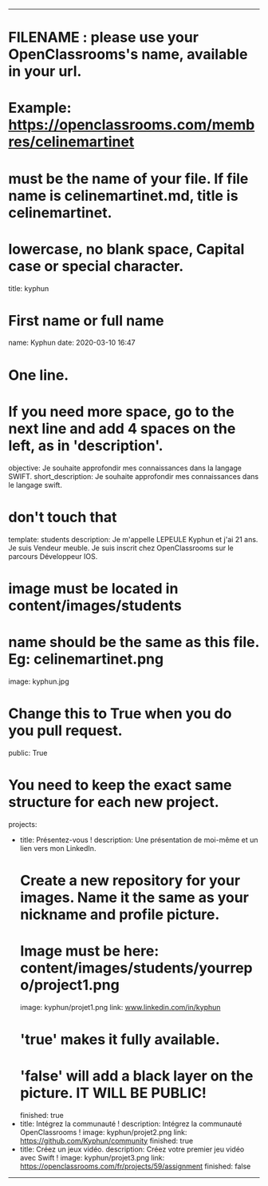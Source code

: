 ---

 # FILENAME : please use your OpenClassrooms's name, available in your url.
 # Example: https://openclassrooms.com/membres/celinemartinet
 # must be the name of your file. If file name is celinemartinet.md, title is celinemartinet.
 # lowercase, no blank space, Capital case or special character.
 title: kyphun

 # First name or full name
 name: Kyphun
 date: 2020-03-10 16:47

 # One line.
 # If you need more space, go to the next line and add 4 spaces on the left, as in 'description'.
 objective: Je souhaite approfondir mes connaissances dans la langage SWIFT.
 short_description: Je souhaite approfondir mes connaissances dans le langage swift.

 # don't touch that
 template: students
 description:
     Je m'appelle LEPEULE Kyphun et j'ai 21 ans. Je suis Vendeur meuble. 
     Je suis inscrit chez OpenClassrooms sur le parcours Développeur IOS.


 # image must be located in content/images/students
 # name should be the same as this file. Eg: celinemartinet.png
 image: kyphun.jpg

 # Change this to True when you do you pull request.
 public: True

 # You need to keep the exact same structure for each new project.
 projects:
   - title: Présentez-vous !
     description: Une présentation de moi-même et un lien vers mon LinkedIn.
     # Create a new repository for your images. Name it the same as your nickname and profile picture.
     # Image must be here: content/images/students/yourrepo/project1.png
     image: kyphun/projet1.png
     link: www.linkedin.com/in/kyphun
     # 'true' makes it fully available.
     # 'false' will add a black layer on the picture. IT WILL BE PUBLIC!
     finished: true
   - title: Intégrez la communauté !
     description: Intégrez la communauté OpenClassrooms ! 
     image: kyphun/projet2.png
     link: https://github.com/Kyphun/community
     finished: true
   - title: Créez un jeux vidéo.
     description: Créez votre premier jeu vidéo avec Swift !
     image: kyphun/projet3.png
     link: https://openclassrooms.com/fr/projects/59/assignment
     finished: false
---